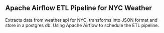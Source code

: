 ## Apache Airflow ETL Pipeline for NYC Weather
Extracts data from weather api for NYC, transforms into JSON format and store in a postgres db.
Using Apache Airflow to schedule the ETL pipeline.